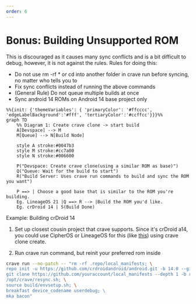 ```yaml
---
order: 6
---
```


# Bonus: Building Unsupported ROM

This is discouraged as it causes many sync conflicts and is a bit difficult to debug, however, it is not against the rules.
Rules for doing this:

- Do not use rm -rf * or cd into another folder in crave run before
  syncing, no matter who tells you to
- Fix sync conflicts instead of running the above commands
- (General Rule) Do not queue multiple builds at once
- Sync android 14 ROMs on Android 14 base project only

```mermaid
%%{init: {'themeVariables': { 'primaryColor': '#ffcccc', 'edgeLabelBackground':'#fff', 'tertiaryColor':'#ccffcc'}}}%%
graph TD
    %% Diagram 1: Create crave clone -> start build
    A[Devspace] --> M
    M[Queue] --> N[Build Node]
    
    style A stroke:#0047b3
    style M stroke:#cc7a00
    style N stroke:#006600

    P("Devspace: Create crave clone(using a similar ROM as base)") 
    Q("Queue: Wait for the build to start") 
    R("Build Server: Uses crave run commands to build and sync the ROM you want")
    
    P ==> | Choose a good base that is similar to the ROM you're building.
    Eg. LineageOS 21 |Q ==> R --> |Build the ROM you'd like. 
    Eg. crDroid 14 | S(Build Done)

  ```

Example: Building crDroid 14

1. Set up closest cousin project that crave supports. Since it's
crDroid a14, you could use CipherOS or LineageOS for this (like
[this](./setting-up-the-project.md))
using crave clone create.

2. Run crave run command, but reinit your preferred rom inside

```bash
crave run --no-patch -- "rm -rf .repo/local_manifests; \
repo init -u https://github.com/crdroidandroid/android.git -b 14.0 --git-lfs; \
git clone https://github.com/youraccount/local_manifests --depth 1 -b rising-14 .repo/local_manifests; \ 
/opt/crave/resync.sh; \
source build/envsetup.sh; \
breakfast device_codename userdebug; \ 
mka bacon"
```